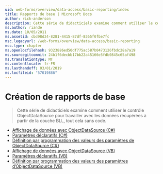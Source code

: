 ```yaml
---
uid: web-forms/overview/data-access/basic-reporting/index
title: Rapports de base | Microsoft Docs
author: rick-anderson
description: Cette série de didacticiels examine comment utiliser le contrôle ObjectDataSource pour travailler avec les données récupérées à partir de la couche BLL, tout cela sans code.
ms.author: riande
ms.date: 10/05/2011
ms.assetid: cbd98d24-8281-4415-87df-8365f0fbe7fc
msc.legacyurl: /web-forms/overview/data-access/basic-reporting
msc.type: chapter
ms.openlocfilehash: 9323886ed50df775ac587b0473126fbdc28a7a19
ms.sourcegitcommit: 24b1f6decbb17bb22a45166e5fdb0845c65af498
ms.translationtype: MT
ms.contentlocale: fr-FR
ms.lasthandoff: 03/01/2019
ms.locfileid: "57019886"
---
```

<a name="basic-reporting"></a>Création de rapports de base
====================
> Cette série de didacticiels examine comment utiliser le contrôle ObjectDataSource pour travailler avec les données récupérées à partir de la couche BLL, tout cela sans code.


- [Affichage de données avec ObjectDataSource (C#)](displaying-data-with-the-objectdatasource-cs.md)
- [Paramètres déclaratifs (C#)](declarative-parameters-cs.md)
- [Définition par programmation des valeurs des paramètres de ObjectDataSource (C#)](programmatically-setting-the-objectdatasource-s-parameter-values-cs.md)
- [Affichage de données avec ObjectDataSource (VB)](displaying-data-with-the-objectdatasource-vb.md)
- [Paramètres déclaratifs (VB)](declarative-parameters-vb.md)
- [Définition par programmation des valeurs des paramètres d’ObjectDataSource (VB)](programmatically-setting-the-objectdatasource-s-parameter-values-vb.md)
